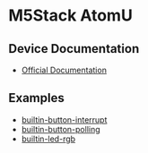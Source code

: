 # M5Stack AtomU

## Device Documentation

- [Official Documentation](https://docs.m5stack.com/en/core/atom_u)

## Examples

- [builtin-button-interrupt](builtin-button-interrupt)
- [builtin-button-polling](builtin-button-polling)
- [builtin-led-rgb](builtin-led-rgb-sk6812)